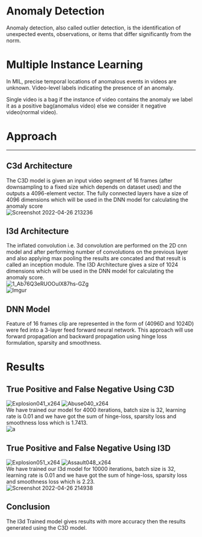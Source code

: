 
# Anomaly Detection

Anomaly detection, also called outlier detection, is the identification of unexpected events, observations, or items that differ significantly from the norm.

# Multiple Instance Learning

In MIL, precise temporal locations of anomalous events in videos are unknown. Video-level labels indicating the presence of an anomaly.

Single video is a bag if the instance of video contains the anomaly we label it as a positive bag(anomalus video) else we consider it negative video(normal video).

# Approach
***
## C3d Architecture
The C3D model is given an input video segment of 16 frames (after downsampling to a fixed size which depends on dataset used) and the outputs a 4096-element vector.
The fully connected layers have a size of 4096 dimensions which will be used in the DNN model for calculating the anomaly score\
![Screenshot 2022-04-26 213236](https://user-images.githubusercontent.com/65583643/165343456-8c2f7475-0476-432e-b4c9-14121bdf21ed.jpg)


## I3d Architecture
The inflated convolution i.e. 3d convolution are performed on the 2D cnn model and after performing number of convolutions on the previous layer and also applying max pooling the results are concated and that result is called an inception module.
The I3D Architecture gives a size of 1024 dimensions which will be used in the DNN model for calculating the anomaly score.\
![1_Ab76Q3eRUOOuIX87hs-GZg](https://user-images.githubusercontent.com/65583643/165343725-d29f6e39-9b62-4f64-937b-418656c17396.png)\
![Imgur](https://imgur.com/2Qj0lRe)

## DNN Model

Feature of 16 frames clip are represented in the form of (4096D and 1024D) were fed into a 3-layer feed forward neural network. This approach will use forward propagation and backward propagation using hinge loss formulation, sparsity and smoothness.


# Results

## True Positive and False Negative Using C3D

![Explosion041_x264](https://user-images.githubusercontent.com/65583643/165344458-0afe1612-d236-4959-b607-e0b7b25018bb.gif)
![Abuse040_x264](https://user-images.githubusercontent.com/65583643/165344552-ef6d0943-c97e-4473-a9ac-36ade9ef0b73.gif)\
We have trained our model for 4000 iterations, batch size is 32, learning rate is 0.01 and we have got the sum of  hinge-loss, sparsity loss and smoothness loss which is 1.7413.\
![a](https://user-images.githubusercontent.com/65583643/165346735-0c215069-c022-4248-ab28-cf4d7ba2ae54.jpg)



## True Positive and False Negative Using I3D

![Explosion051_x264](https://user-images.githubusercontent.com/65583643/165345321-8c93a410-4a85-4fd8-a2af-821a771b812c.gif)
![Assault048_x264](https://user-images.githubusercontent.com/65583643/165345590-d53a0fe6-1174-44fb-875a-0cad3b0b4b54.gif)\
We have trained our I3d model for 10000 iterations, batch size is 32, learning rate is 0.01 and we have got the sum of  hinge-loss, sparsity loss and smoothness loss which is 2.23.\
![Screenshot 2022-04-26 214938](https://user-images.githubusercontent.com/65583643/165346589-3f7bb511-3fea-4a31-a4ad-84dd8e5aee61.jpg)

## Conclusion


The I3d Trained model gives results with more accuracy then the results generated using the C3D model.
